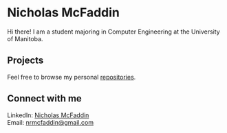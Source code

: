 # Nicholas McFaddin
Hi there! I am a student majoring in Computer Engineering at the University of Manitoba.

## Projects
Feel free to browse my personal [repositories](https://github.com/nickmcfaddin?tab=repositories).

## Connect with me
LinkedIn: [Nicholas McFaddin](https://www.linkedin.com/in/nicholas-mcfaddin-19b14822b/)\
Email: nrmcfaddin@gmail.com

